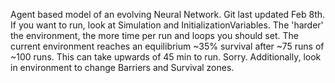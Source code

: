 Agent based model of an evolving Neural Network. 
Git last updated Feb 8th. 
If you want to run, look at Simulation and InitializationVariables.
  The 'harder' the environment, the more time per run and loops you should set.
  The current environment reaches an equilibrium ~35% survival after ~75 runs of ~100 runs. 
  This can take upwards of 45 min to run. Sorry.
Additionally, look in environment to change Barriers and Survival zones.
